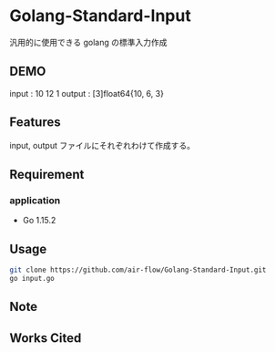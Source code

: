 # Golang-Standard-Input

汎用的に使用できる golang の標準入力作成

## DEMO

input : 10 12 1
output : [3]float64{10, 6, 3}

## Features

input, output ファイルにそれぞれわけて作成する。

## Requirement

### application

- Go 1.15.2

## Usage

```bash
git clone https://github.com/air-flow/Golang-Standard-Input.git
go input.go
```

## Note

## Works Cited

